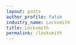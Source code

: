 ```yaml
---
layout: posts 
author_profile: false 
industry_name: Locksmith
title: Locksmith
permalink: /locksmith
---
```

